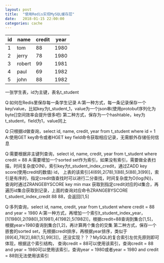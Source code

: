 ```yaml
---
layout: post
title:  "使用Redis实现MySQL缓存层"
date:   2018-01-15 22:00:00
categories: cache
---
```


| id | name   | credit | year |
|----|--------|--------|------|
| 1  | tom    | 88     | 1980 |
| 2  | jerry  | 78     | 1980 |
| 3  | robert | 99     | 1981 |
| 4  | paul   | 69     | 1982 |
| 5  | john   | 88     | 1982 |
一张学生表，id为主键，表名t_student

Q:如何在Redis里保存每一条学生记录
A:第一种方式，每一条记录保存一个key/value，比如key为t_student_1，value为一个json串(使用protobuf序列化为byte[]空间效率会提升很多吧)
  第二种方式，保存为一个hashtable，key为t_student，field为1，value同上
  
Q:只根据id做查询，select id, name, credit, year from t_student where id = 1
A:使用GET key命令或者HGET key field命令获取相应记录，无需额外存储任何信息

Q:需要根据非主键列查询，select id, name, credit, year from t_student where credit = 88
A:需要增加一个sorted set作为索引，如果没有索引，需要做全表扫描，时间复杂度O(N)，索引key为t_student_index_credit，通过ZADD key score(使用credit的数值) id，
  上表的该索引[4(69),2(78),1(88),5(88),3(99)]，索引是有序的，指定credit值查找时可以进行二分查找，时间复杂度为O(log(N))，查询时通过ZRANGEBYSCORE key min max
  获取到指定credit对应的id集合，再遍历id集合获取到记录，上面的查询对应命令ZRANGEBYSCORE t_student_index_credit 88 88，会返回[1,5]

Q:多列查询，select id, name, credit, year from t_student where credit = 88 and year = 1980
A:第一种方式，再增加一个索引t_student_index_year，[1(1980),2(1980),3(1981),4(1982),5(1982)]，根据credit=88查询到集合[1,5]，根据year=1980查询到集合[1,2]，再计算两个集合的交集
  第二种方式，保存一个嵌套的sorted set，先根据credit排序，再根据year排序，类似于[69[4],78[2],88[1,5],99[3]]，还没实现？？？MySQL的复合索引左优先原则即可体现，根据这个索引结构，
  查询credit = 88可以使用该索引，查询credit = 88 and year = 1980可以使用该索引，查询year = 1980或者year = 1980 and credit = 88则无法使用该索引